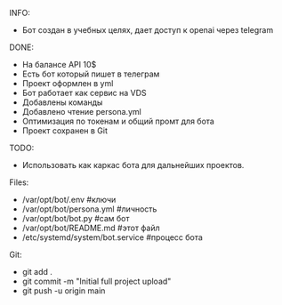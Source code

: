 INFO:
 - Бот создан в учебных целях, дает доступ к openai через telegram

DONE:
 - На балансе API 10$
 - Есть бот который пишет в телеграм
 - Проект оформлен в yml
 - Бот работает как сервис на VDS
 - Добавлены команды
 - Добавлено чтение persona.yml
 - Оптимизация по токенам и общий промт для бота
 - Проект сохранен в Git

TODO:
 - Использовать как каркас бота для дальнейших проектов.

Files:
  - /var/opt/bot/.env                #ключи
  - /var/opt/bot/persona.yml         #личность
  - /var/opt/bot/bot.py              #сам бот
  - /var/opt/bot/README.md           #этот файл
  - /etc/systemd/system/bot.service  #процесс бота

Git:
  - git add .
  - git commit -m "Initial full project upload"
  - git push -u origin main


